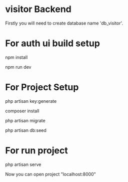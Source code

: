 # visitor Backend

<p> 
Firstly you will need to create database name 'db_visitor'.
</p>

# For auth ui build setup

npm install

npm run dev


# For Project Setup

php artisan key:generate

composer install

php artisan migrate

php artisan db:seed


# For run project

php artisan serve

Now you can open project "localhost:8000"